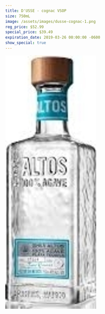 ```yaml
---
title: D'USSE - cognac VSOP
size: 750mL
image: /assets/images/dusse-cognac-1.png
reg_price: $52.99
special_price: $39.49
expiration_date: 2019-03-26 00:00:00 -0600
show_special: true
---
```


![](/assets/images/versions/olmeca-2-1---x----288-800x---.jpg)